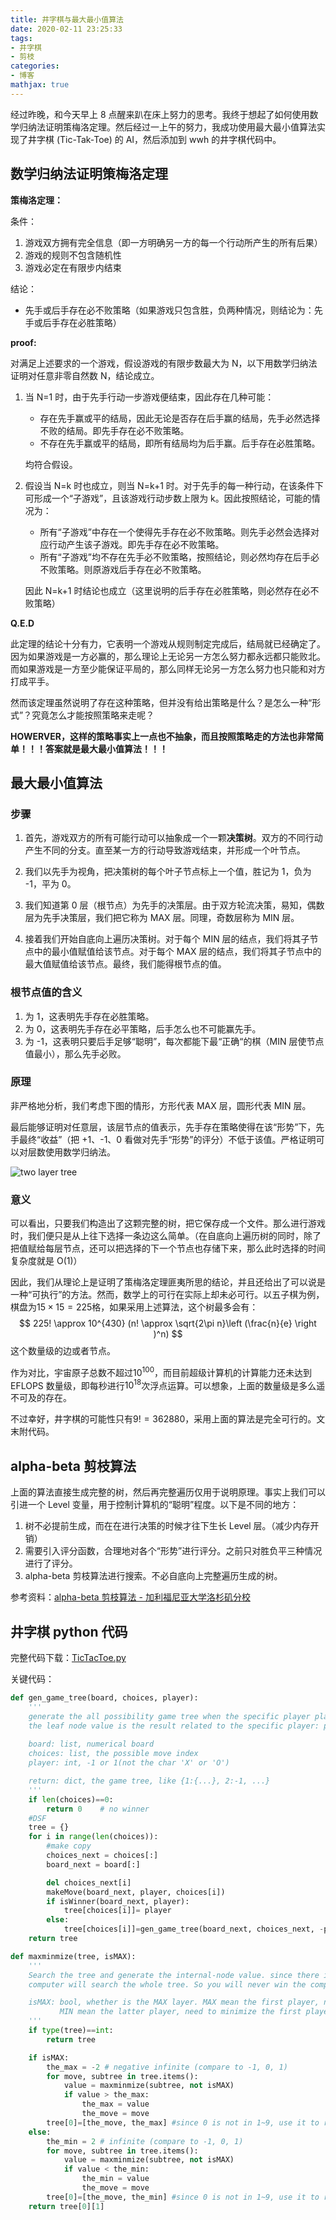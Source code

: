 ```yaml
---
title: 井字棋与最大最小值算法
date: 2020-02-11 23:25:33
tags:
- 井字棋
- 剪枝
categories:
- 博客
mathjax: true
---
```


经过昨晚，和今天早上 8 点醒来趴在床上努力的思考。我终于想起了如何使用数学归纳法证明策梅洛定理。然后经过一上午的努力，我成功使用最大最小值算法实现了井字棋 (Tic-Tak-Toe) 的 AI，然后添加到 wwh 的井字棋代码中。
<!-- more -->

## 数学归纳法证明策梅洛定理

**策梅洛定理：**

条件：

1. 游戏双方拥有完全信息（即一方明确另一方的每一个行动所产生的所有后果）
2. 游戏的规则不包含随机性
3. 游戏必定在有限步内结束

结论：

- 先手或后手存在必不败策略（如果游戏只包含胜，负两种情况，则结论为：先手或后手存在必胜策略）

**proof:**

对满足上述要求的一个游戏，假设游戏的有限步数最大为 N，以下用数学归纳法证明对任意非零自然数 N，结论成立。

1. 当 N=1 时，由于先手行动一步游戏便结束，因此存在几种可能：

    - 存在先手赢或平的结局，因此无论是否存在后手赢的结局，先手必然选择不败的结局。即先手存在必不败策略。
    - 不存在先手赢或平的结局，即所有结局均为后手赢。后手存在必胜策略。

    均符合假设。

2. 假设当 N=k 时也成立，则当 N=k+1 时。对于先手的每一种行动，在该条件下可形成一个“子游戏”，且该游戏行动步数上限为 k。因此按照结论，可能的情况为：

    - 所有“子游戏”中存在一个使得先手存在必不败策略。则先手必然会选择对应行动产生该子游戏。即先手存在必不败策略。
    - 所有“子游戏”均不存在先手必不败策略，按照结论，则必然均存在后手必不败策略。则原游戏后手存在必不败策略。

    因此 N=k+1 时结论也成立（这里说明的后手存在必胜策略，则必然存在必不败策略）

**Q.E.D**

此定理的结论十分有力，它表明一个游戏从规则制定完成后，结局就已经确定了。因为如果游戏是一方必赢的，那么理论上无论另一方怎么努力都永远都只能败北。而如果游戏是一方至少能保证平局的，那么同样无论另一方怎么努力也只能和对方打成平手。

然而该定理虽然说明了存在这种策略，但并没有给出策略是什么？是怎么一种“形式”？究竟怎么才能按照策略来走呢？

**HOWERVER，这样的策略事实上一点也不抽象，而且按照策略走的方法也非常简单！！！答案就是最大最小值算法！！！**

## 最大最小值算法

### 步骤

1. 首先，游戏双方的所有可能行动可以抽象成一个一颗**决策树**。双方的不同行动产生不同的分支。直至某一方的行动导致游戏结束，并形成一个叶节点。

2. 我们以先手为视角，把决策树的每个叶子节点标上一个值，胜记为 1，负为 -1，平为 0。

3. 我们知道第 0 层（根节点）为先手的决策层。由于双方轮流决策，易知，偶数层为先手决策层，我们把它称为 MAX 层。同理，奇数层称为 MIN 层。

4. 接着我们开始自底向上遍历决策树。对于每个 MIN 层的结点，我们将其子节点中的最小值赋值给该节点。对于每个 MAX 层的结点，我们将其子节点中的最大值赋值给该节点。最终，我们能得根节点的值。

### 根节点值的含义

1. 为 1，这表明先手存在必胜策略。
2. 为 0，这表明先手存在必平策略，后手怎么也不可能赢先手。
3. 为 -1，这表明只要后手足够“聪明”，每次都能下最“正确“的棋（MIN 层使节点值最小），那么先手必败。

### 原理

非严格地分析，我们考虑下图的情形，方形代表 MAX 层，圆形代表 MIN 层。

最后能够证明对任意层，该层节点的值表示，先手存在策略使得在该“形势”下，先手最终“收益”（把 +1、-1、0 看做对先手“形势”的评分）不低于该值。严格证明可以对层数使用数学归纳法。

![two layer tree](../../images/2020-02-11-井字棋与最大最小值算法/tree.png)

### 意义

可以看出，只要我们构造出了这颗完整的树，把它保存成一个文件。那么进行游戏时，我们便只是从上往下选择一条边这么简单。（在自底向上遍历树的同时，除了把值赋给每层节点，还可以把选择的下一个节点也存储下来，那么此时选择的时间复杂度就是 O(1)）

因此，我们从理论上是证明了策梅洛定理匪夷所思的结论，并且还给出了可以说是一种“可执行”的方法。然而，数学上的可行在实际上却未必可行。以五子棋为例，棋盘为$15 \times 15 =225$格，如果采用上述算法，这个树最多会有：
$$
    225! \approx 10^{430} (n! \approx \sqrt{2\pi n}\left (\frac{n}{e} \right )^n)
$$
这个数量级的边或者节点。

作为对比，宇宙原子总数不超过$10^{100}$，而目前超级计算机的计算能力还未达到 EFLOPS 数量级，即每秒进行$10^{18}$次浮点运算。可以想象，上面的数量级是多么遥不可及的存在。

不过幸好，井字棋的可能性只有$9! = 362880$，采用上面的算法是完全可行的。文末附代码。

## alpha-beta 剪枝算法

上面的算法直接生成完整的树，然后再完整遍历仅用于说明原理。事实上我们可以引进一个 Level 变量，用于控制计算机的“聪明”程度。以下是不同的地方：

1. 树不必提前生成，而在在进行决策的时候才往下生长 Level 层。（减少内存开销）
2. 需要引入评分函数，合理地对各个“形势”进行评分。之前只对胜负平三种情况进行了评分。
3. alpha-beta 剪枝算法进行搜索。不必自底向上完整遍历生成的树。

参考资料：[alpha-beta 剪枝算法 - 加利福尼亚大学洛杉矶分校](http://web.cs.ucla.edu/~rosen/161/notes/alphabeta.html)

## 井字棋 python 代码

完整代码下载：[TicTacToe.py](../../code/python/TicTacToe.py)

关键代码：

```python
def gen_game_tree(board, choices, player):
    '''
    generate the all possibility game tree when the specific player play the first within the given board and choices
    the leaf node value is the result related to the specific player: player-> win, -player-> lose, 0 tie
    
    board: list, numerical board
    choices: list, the possible move index
    player: int, -1 or 1(not the char 'X' or 'O')

    return: dict, the game tree, like {1:{...}, 2:-1, ...}
    '''
    if len(choices)==0:
        return 0    # no winner
    #DSF
    tree = {} 
    for i in range(len(choices)):
        #make copy
        choices_next = choices[:]
        board_next = board[:]

        del choices_next[i]
        makeMove(board_next, player, choices[i])
        if isWinner(board_next, player):
            tree[choices[i]]= player
        else:
            tree[choices[i]]=gen_game_tree(board_next, choices_next, -player)
    return tree

def maxminmize(tree, isMAX):
    '''
    Search the tree and generate the internal-node value. since there is no Level restriction, the
    computer will search the whole tree. So you will never win the computer in this game!!!

    isMAX: bool, whether is the MAX layer. MAX mean the first player, need to maximize his value.
           MIN mean the latter player, need to minimize the first player value.
    '''
    if type(tree)==int:
        return tree

    if isMAX:
        the_max = -2 # negative infinite (compare to -1, 0, 1)
        for move, subtree in tree.items():
            value = maxminmize(subtree, not isMAX)
            if value > the_max:
                the_max = value
                the_move = move
        tree[0]=[the_move, the_max] #since 0 is not in 1~9, use it to record the max or min value.
    else:
        the_min = 2 # infinite (compare to -1, 0, 1)
        for move, subtree in tree.items():
            value = maxminmize(subtree, not isMAX)
            if value < the_min:
                the_min = value
                the_move = move
        tree[0]=[the_move, the_min] #since 0 is not in 1~9, use it to record the max or min value.
    return tree[0][1]
```
